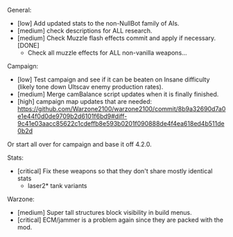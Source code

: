 
General:
- [low] Add updated stats to the non-NullBot family of AIs.
- [medium] check descriptions for ALL research.
- [medium] Check Muzzle flash effects commit and apply if necessary. [DONE]
    - Check all muzzle effects for ALL non-vanilla weapons...

Campaign:
- [low] Test campaign and see if it can be beaten on Insane difficulty (likely tone down Ultscav enemy production rates).
- [medium] Merge camBalance script updates when it is finally finished.
- [high] campaign map updates that are needed: https://github.com/Warzone2100/warzone2100/commit/8b9a32690d7a0e1e44f0d0de9709b2d6101f6bd9#diff-9c41e03aacc85622c1cdeffb8e593b0201f090888de4f4ea618ed4b511de0b2d

Or start all over for campaign and base it off 4.2.0.

Stats:
- [critical] Fix these weapons so that they don't share mostly identical stats
    - laser2* tank variants

Warzone:
- [medium] Super tall structures block visibility in build menus.
- [critical] ECM/jammer is a problem again since they are packed with the mod.

